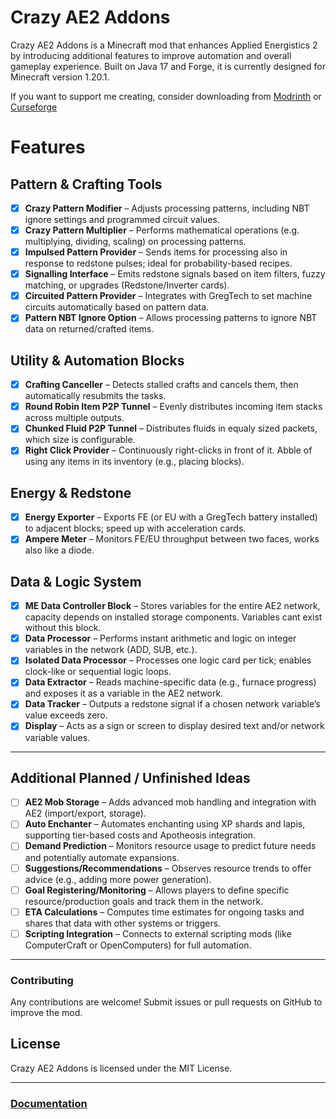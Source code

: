 # Crazy AE2 Addons

Crazy AE2 Addons is a Minecraft mod that enhances Applied Energistics 2 by introducing additional features to improve automation and overall gameplay experience. Built on Java 17 and Forge, it is currently designed for Minecraft version 1.20.1.

If you want to support me creating, consider downloading from [Modrinth](https://modrinth.com/mod/crazy-ae2-addons) or [Curseforge](https://www.curseforge.com/minecraft/mc-mods/crazy-ae2-addons)

# Features
## Pattern & Crafting Tools
- [x] **Crazy Pattern Modifier** – Adjusts processing patterns, including NBT ignore settings and programmed circuit values.
- [x] **Crazy Pattern Multiplier** – Performs mathematical operations (e.g. multiplying, dividing, scaling) on processing patterns.
- [x] **Impulsed Pattern Provider** – Sends items for processing also in response to redstone pulses; ideal for probability-based recipes.
- [x] **Signalling Interface** – Emits redstone signals based on item filters, fuzzy matching, or upgrades (Redstone/Inverter cards).
- [x] **Circuited Pattern Provider** – Integrates with GregTech to set machine circuits automatically based on pattern data.
- [x] **Pattern NBT Ignore Option** – Allows processing patterns to ignore NBT data on returned/crafted items.

## Utility & Automation Blocks
- [x] **Crafting Canceller** – Detects stalled crafts and cancels them, then automatically resubmits the tasks.
- [x] **Round Robin Item P2P Tunnel** – Evenly distributes incoming item stacks across multiple outputs.
- [x] **Chunked Fluid P2P Tunnel** – Distributes fluids in equaly sized packets, which size is configurable.
- [x] **Right Click Provider** – Continuously right-clicks in front of it. Abble of using any items in its inventory (e.g., placing blocks).

## Energy & Redstone
- [x] **Energy Exporter** – Exports FE (or EU with a GregTech battery installed) to adjacent blocks; speed up with acceleration cards.
- [x] **Ampere Meter** – Monitors FE/EU throughput between two faces, works also like a diode.

## Data & Logic System
- [x] **ME Data Controller Block** – Stores variables for the entire AE2 network, capacity depends on installed storage components. Variables cant exist without this block.
- [x] **Data Processor** – Performs instant arithmetic and logic on integer variables in the network (ADD, SUB, etc.).
- [x] **Isolated Data Processor** – Processes one logic card per tick; enables clock-like or sequential logic loops.
- [x] **Data Extractor** – Reads machine-specific data (e.g., furnace progress) and exposes it as a variable in the AE2 network.
- [x] **Data Tracker** – Outputs a redstone signal if a chosen network variable’s value exceeds zero.
- [x] **Display** – Acts as a sign or screen to display desired text and/or network variable values.

---

## Additional Planned / Unfinished Ideas
- [ ] **AE2 Mob Storage** – Adds advanced mob handling and integration with AE2 (import/export, storage).
- [ ] **Auto Enchanter** – Automates enchanting using XP shards and lapis, supporting tier-based costs and Apotheosis integration.
- [ ] **Demand Prediction** – Monitors resource usage to predict future needs and potentially automate expansions.
- [ ] **Suggestions/Recommendations** – Observes resource trends to offer advice (e.g., adding more power generation).
- [ ] **Goal Registering/Monitoring** – Allows players to define specific resource/production goals and track them in the network.
- [ ] **ETA Calculations** – Computes time estimates for ongoing tasks and shares that data with other systems or triggers.
- [ ] **Scripting Integration** – Connects to external scripting mods (like ComputerCraft or OpenComputers) for full automation.

---


### Contributing
Any contributions are welcome! Submit issues or pull requests on GitHub to improve the mod.

## License

Crazy AE2 Addons is licensed under the MIT License.

---

### [Documentation](https://github.com/GilbertzRivi/CrazyAE2Addons/wiki)

